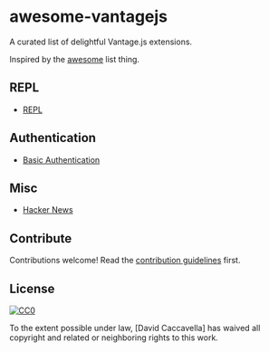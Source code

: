 # awesome-vantagejs

A curated list of delightful Vantage.js extensions.

Inspired by the [awesome](https://github.com/sindresorhus/awesome) list thing.

## REPL

- [REPL](#https://github.com/vantagejs/vantage-repl)

## Authentication

- [Basic Authentication](#https://github.com/vantagejs/vantage-auth-basic)

## Misc

- [Hacker News](#https://github.com/vantagejs/vantage-hacker-news)

## Contribute

Contributions welcome! Read the [contribution guidelines](contributing.md) first.

## License

[![CC0](http://i.creativecommons.org/p/zero/1.0/88x31.png)](http://creativecommons.org/publicdomain/zero/1.0/)

To the extent possible under law, [David Caccavella] has waived all copyright and related or neighboring rights to this work.

